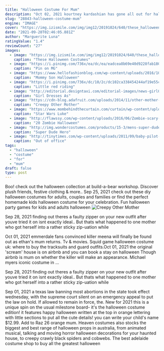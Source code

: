 ```yaml
---
title: "Halloween Costume For Mum"
description: "Oct 02, 2021 kourtney kardashian has gone all out for halloween, showing fans some of her spooky decor at her calabasas mansion. Posting photos to instagram, the 42-year-old posed in a skeleton costume"
slug: "28843-halloween-costume-mum"
engine: "IMAGE"
cover: "https://img.izismile.com/img/img12/20191024/640/these_halloween_costumes_actually_look_good_640_high_12.jpg"
date: "2021-09-28T02:46:05.881Z"
author: "Marguerite Luna"
ratingValue: "1.4"
reviewCount: "27"
images:
  - image: "https://img.izismile.com/img/img12/20191024/640/these_halloween_costumes_actually_look_good_640_high_12.jpg"
    caption: "These Halloween Costumes"
  - image: "https://i.pinimg.com/736x/ea/dc/ea/eadcea8b69e40d9228fab180361f7b0c--rainbow-fish-costume-character-costumes.jpg"
    caption: "Pin on MG"
  - image: "https://www.hellofashionblog.com/wp-content/uploads/2016/10/19.jpg"
    caption: "Mommy Son Halloween"
  - image: "https://i.pinimg.com/736x/dc/10/2c/dc102ca338454244af19e55c0d84650c--family-costumes-couple-costumes.jpg"
    caption: "Little red riding"
  - image: "http://editorial.designtaxi.com/editorial-images/news-girl01112016/2.jpg"
    caption: "Girl Dresses As"
  - image: "https://cdn-blog.adafruit.com/uploads/2014/11/other-mother-costume-1.jpg"
    caption: "Creepy Other Mother"
  - image: "https://www.mombehindthecurtain.com/curtain/wp-content/uploads/Luke-Skywalker-Costume-2.jpg"
    caption: "Star Wars Luke"
  - image: "http://flawssy.com/wp-content/uploads/2016/06/Zombie-scary-makeup.jpg"
    caption: "20 Zombie Halloween"
  - image: "http://img.wondercostumes.com/products/15-3/mens-super-dude-hero-mask.jpg"
    caption: "Super Dude Hero"
  - image: "http://tinytimes.com/wp-content/uploads/2011/09/baby-pilot-costume.jpg"
    caption: "Out of office"
tags:
  - "halloween"
  - "costume"
  - "for"
  - "mum"
draft: false
type: post
---
```


Boo! check out the halloween collection at build-a-bear workshop. Discover plush friends, festive clothing & more.. Sep 25, 2021 check out these diy halloween costumes for adults, couples and families or find the perfect homemade kids halloween costume for your celebration. Fun halloween party games for kids and adults halloween
![Creepy Other Mother](https://cdn-blog.adafruit.com/uploads/2014/11/other-mother-costume-1.jpg "Creepy Other Mother")

Sep 28, 2021 finding out theres a faulty zipper on your new outfit after youve tried it on isnt exactly ideal.. But thats what happened to one mother who got herself into a rather sticky zip-uation while
<!--inArticleAds-->

<!--galleryOne-->

Oct 01, 2021 emmerdale fans convinced killer meena will finally be found out as ethan's mum returns. Tv & movies. Squid game halloween costume uk: where to buy the tracksuits and guard outfits.Oct 01, 2021 the original 'scream' house is on airbnb  and you can book a stay on halloween  Though airbnb is mum on whether the killer will make an appearance. Michael myers iconic costume in ...
<!--inArticleAds-->

<!--galleryTwo-->

Sep 28, 2021 finding out theres a faulty zipper on your new outfit after youve tried it on isnt exactly ideal.. But thats what happened to one mother who got herself into a rather sticky zip-uation while
<!--galleryThree-->

Sep 01, 2021 a texas law banning most abortions in the state took effect wednesday, with the supreme court silent on an emergency appeal to put the law on hold. If allowed to remain in force, the. New for 2021 this is a unique spin on the usual milestone board- it's the halloween costume edition! it features happy halloween written at the top in orange lettering with little sections to put all the cute details! you can write your child's name $12.99. Add to Raz 26 orange mum. Heaven costumes also stocks the biggest and best range of halloween props in australia, from animated musical, talking and moving horror halloween decorations for your haunted house, to creepy crawly black spiders and cobwebs. The best adelaide costume shop to buy all the greatest halloween